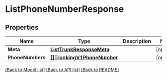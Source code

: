 # ListPhoneNumberResponse

## Properties

Name | Type | Description | Notes
------------ | ------------- | ------------- | -------------
**Meta** | [**ListTrunkResponseMeta**](ListTrunkResponseMeta.md) |  |[optional] 
**PhoneNumbers** | [**[]TrunkingV1PhoneNumber**](TrunkingV1PhoneNumber.md) |  |[optional] 

[[Back to Model list]](../README.md#documentation-for-models) [[Back to API list]](../README.md#documentation-for-api-endpoints) [[Back to README]](../README.md)


